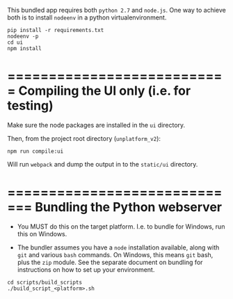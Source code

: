 This bundled app requires both `python 2.7` and `node.js`. One way to achieve both is to
install `nodeenv` in a python virtualenvironment.

```
pip install -r requirements.txt
nodeenv -p
cd ui
npm install
```


===========================
Compiling the UI only (i.e. for testing)
===========================
Make sure the node packages are installed in the `ui` directory.

Then, from the project root directory (`unplatform_v2`):

```
npm run compile:ui
```

Will run `webpack` and dump the output in to the `static/ui` directory.



=============================
Bundling the Python webserver
=============================

* You MUST do this on the target platform. I.e. to bundle for Windows, run this
  on Windows.

* The bundler assumes you have a `node` installation available, along with
  `git` and various `bash` commands. On Windows, this means `git` bash, plus
  the `zip` module. See the separate document on bundling for instructions
  on how to set up your environment.

```
cd scripts/build_scripts
./build_script_<platform>.sh
```
